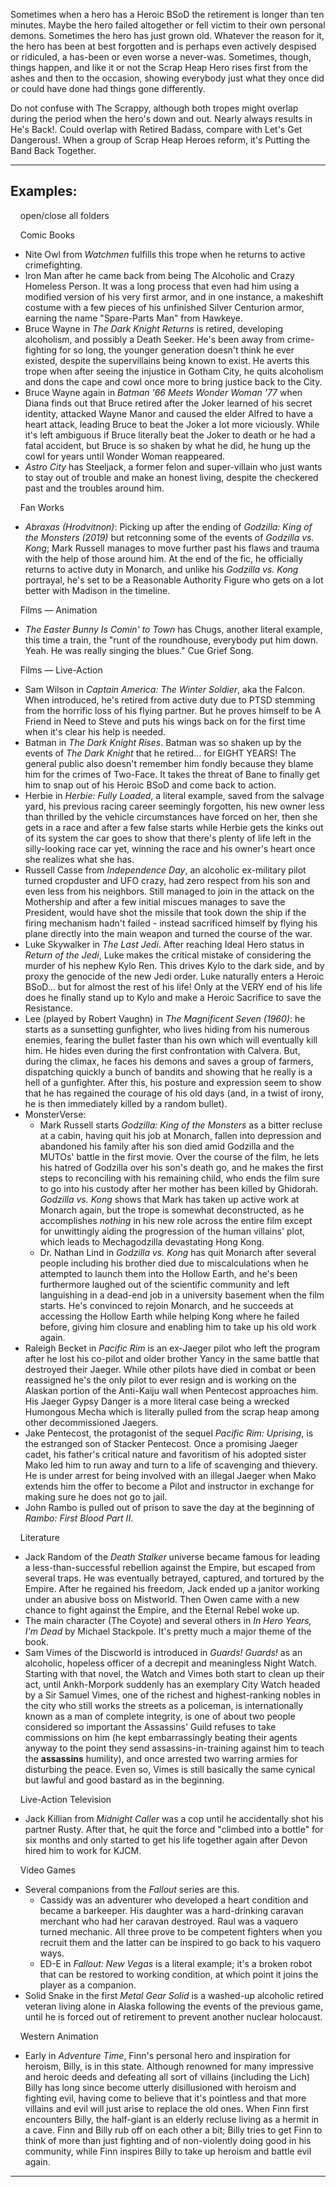 Sometimes when a hero has a Heroic BSoD the retirement is longer than ten minutes. Maybe the hero failed altogether or fell victim to their own personal demons. Sometimes the hero has just grown old. Whatever the reason for it, the hero has been at best forgotten and is perhaps even actively despised or ridiculed, a has-been or even worse a never-was. Sometimes, though, things happen, and like it or not the Scrap Heap Hero rises first from the ashes and then to the occasion, showing everybody just what they once did or could have done had things gone differently.

Do not confuse with The Scrappy, although both tropes might overlap during the period when the hero's down and out. Nearly always results in He's Back!. Could overlap with Retired Badass, compare with Let's Get Dangerous!. When a group of Scrap Heap Heroes reform, it's Putting the Band Back Together.

___

## Examples:

    open/close all folders 

    Comic Books 

-   Nite Owl from _Watchmen_ fulfills this trope when he returns to active crimefighting.
-   Iron Man after he came back from being The Alcoholic and Crazy Homeless Person. It was a long process that even had him using a modified version of his very first armor, and in one instance, a makeshift costume with a few pieces of his unfinished Silver Centurion armor, earning the name "Spare-Parts Man" from Hawkeye.
-   Bruce Wayne in _The Dark Knight Returns_ is retired, developing alcoholism, and possibly a Death Seeker. He's been away from crime-fighting for so long, the younger generation doesn't think he ever existed, despite the supervillains being known to exist. He averts this trope when after seeing the injustice in Gotham City, he quits alcoholism and dons the cape and cowl once more to bring justice back to the City.
-   Bruce Wayne again in _Batman '66 Meets Wonder Woman '77_ when Diana finds out that Bruce retired after the Joker learned of his secret identity, attacked Wayne Manor and caused the elder Alfred to have a heart attack, leading Bruce to beat the Joker a lot more viciously. While it's left ambiguous if Bruce literally beat the Joker to death or he had a fatal accident, but Bruce is so shaken by what he did, he hung up the cowl for years until Wonder Woman reappeared.
-   _Astro City_ has Steeljack, a former felon and super-villain who just wants to stay out of trouble and make an honest living, despite the checkered past and the troubles around him.

    Fan Works 

-   _Abraxas (Hrodvitnon)_: Picking up after the ending of _Godzilla: King of the Monsters (2019)_ but retconning some of the events of _Godzilla vs. Kong_; Mark Russell manages to move further past his flaws and trauma with the help of those around him. At the end of the fic, he officially returns to active duty in Monarch, and unlike his _Godzilla vs. Kong_ portrayal, he's set to be a Reasonable Authority Figure who gets on a lot better with Madison in the timeline.

    Films — Animation 

-   _The Easter Bunny Is Comin' to Town_ has Chugs, another literal example, this time a train, the "runt of the roundhouse, everybody put him down. Yeah. He was really singing the blues." Cue Grief Song.

    Films — Live-Action 

-   Sam Wilson in _Captain America: The Winter Soldier_, aka the Falcon. When introduced, he's retired from active duty due to PTSD stemming from the horrific loss of his flying partner. But he proves himself to be A Friend in Need to Steve and puts his wings back on for the first time when it's clear his help is needed.
-   Batman in _The Dark Knight Rises_. Batman was so shaken up by the events of _The Dark Knight_ that he retired... for EIGHT YEARS! The general public also doesn't remember him fondly because they blame him for the crimes of Two-Face. It takes the threat of Bane to finally get him to snap out of his Heroic BSoD and come back to action.
-   Herbie in _Herbie: Fully Loaded_, a literal example, saved from the salvage yard, his previous racing career seemingly forgotten, his new owner less than thrilled by the vehicle circumstances have forced on her, then she gets in a race and after a few false starts while Herbie gets the kinks out of its system the car goes to show that there's plenty of life left in the silly-looking race car yet, winning the race and his owner's heart once she realizes what she has.
-   Russell Casse from _Independence Day_, an alcoholic ex-military pilot turned cropduster and UFO crazy, had zero respect from his son and even less from his neighbors. Still managed to join in the attack on the Mothership and after a few initial miscues manages to save the President, would have shot the missile that took down the ship if the firing mechanism hadn't failed - instead sacrificed himself by flying his plane directly into the main weapon and turned the course of the war.
-   Luke Skywalker in _The Last Jedi_. After reaching Ideal Hero status in _Return of the Jedi_, Luke makes the critical mistake of considering the murder of his nephew Kylo Ren. This drives Kylo to the dark side, and by proxy the genocide of the new Jedi order. Luke naturally enters a Heroic BSoD... but for almost the rest of his life! Only at the VERY end of his life does he finally stand up to Kylo and make a Heroic Sacrifice to save the Resistance.
-   Lee (played by Robert Vaughn) in _The Magnificent Seven (1960)_: he starts as a sunsetting gunfighter, who lives hiding from his numerous enemies, fearing the bullet faster than his own which will eventually kill him. He hides even during the first confrontation with Calvera. But, during the climax, he faces his demons and saves a group of farmers, dispatching quickly a bunch of bandits and showing that he really is a hell of a gunfighter. After this, his posture and expression seem to show that he has regained the courage of his old days (and, in a twist of irony, he is then immediately killed by a random bullet).
-   MonsterVerse:
    -   Mark Russell starts _Godzilla: King of the Monsters_ as a bitter recluse at a cabin, having quit his job at Monarch, fallen into depression and abandoned his family after his son died amid Godzilla and the MUTOs' battle in the first movie. Over the course of the film, he lets his hatred of Godzilla over his son's death go, and he makes the first steps to reconciling with his remaining child, who ends the film sure to go into his custody after her mother has been killed by Ghidorah. _Godzilla vs. Kong_ shows that Mark has taken up active work at Monarch again, but the trope is somewhat deconstructed, as he accomplishes _nothing_ in his new role across the entire film except for unwittingly aiding the progression of the human villains' plot, which leads to Mechagodzilla devastating Hong Kong.
    -   Dr. Nathan Lind in _Godzilla vs. Kong_ has quit Monarch after several people including his brother died due to miscalculations when he attempted to launch them into the Hollow Earth, and he's been furthermore laughed out of the scientific community and left languishing in a dead-end job in a university basement when the film starts. He's convinced to rejoin Monarch, and he succeeds at accessing the Hollow Earth while helping Kong where he failed before, giving him closure and enabling him to take up his old work again.
-   Raleigh Becket in _Pacific Rim_ is an ex-Jaeger pilot who left the program after he lost his co-pilot and older brother Yancy in the same battle that destroyed their Jaeger. While other pilots have died in combat or been reassigned he's the only pilot to ever resign and is working on the Alaskan portion of the Anti-Kaiju wall when Pentecost approaches him. His Jaeger Gypsy Danger is a more literal case being a wrecked Humongous Mecha which is literally pulled from the scrap heap among other decommissioned Jaegers.
-   Jake Pentecost, the protagonist of the sequel _Pacific Rim: Uprising_, is the estranged son of Stacker Pentecost. Once a promising Jaeger cadet, his father's critical nature and favoritism of his adopted sister Mako led him to run away and turn to a life of scavenging and thievery. He is under arrest for being involved with an illegal Jaeger when Mako extends him the offer to become a Pilot and instructor in exchange for making sure he does not go to jail.
-   John Rambo is pulled out of prison to save the day at the beginning of _Rambo: First Blood Part II_.

    Literature 

-   Jack Random of the _Death Stalker_ universe became famous for leading a less-than-successful rebellion against the Empire, but escaped from several traps. He was eventually betrayed, captured, and tortured by the Empire. After he regained his freedom, Jack ended up a janitor working under an abusive boss on Mistworld. Then Owen came with a new chance to fight against the Empire, and the Eternal Rebel woke up.
-   The main character (The Coyote) and several others in _In Hero Years, I'm Dead_ by Michael Stackpole. It's pretty much a major theme of the book.
-   Sam Vimes of the Discworld is introduced in _Guards! Guards!_ as an alcoholic, hopeless officer of a decrepit and meaningless Night Watch. Starting with that novel, the Watch and Vimes both start to clean up their act, until Ankh-Morpork suddenly has an exemplary City Watch headed by a Sir Samuel Vimes, one of the richest and highest-ranking nobles in the city who still works the streets as a policeman, is internationally known as a man of complete integrity, is one of about two people considered so important the Assassins' Guild refuses to take commissions on him (he kept embarrassingly beating their agents anyway to the point they send assassins-in-training against him to teach the **assassins** humility), and once arrested two warring armies for disturbing the peace. Even so, Vimes is still basically the same cynical but lawful and good bastard as in the beginning.

    Live-Action Television 

-   Jack Killian from _Midnight Caller_ was a cop until he accidentally shot his partner Rusty. After that, he quit the force and "climbed into a bottle" for six months and only started to get his life together again after Devon hired him to work for KJCM.

    Video Games 

-   Several companions from the _Fallout_ series are this.
    -   Cassidy was an adventurer who developed a heart condition and became a barkeeper. His daughter was a hard-drinking caravan merchant who had her caravan destroyed. Raul was a vaquero turned mechanic. All three prove to be competent fighters when you recruit them and the latter can be inspired to go back to his vaquero ways.
    -   ED-E in _Fallout: New Vegas_ is a literal example; it's a broken robot that can be restored to working condition, at which point it joins the player as a companion.
-   Solid Snake in the first _Metal Gear Solid_ is a washed-up alcoholic retired veteran living alone in Alaska following the events of the previous game, until he is forced out of retirement to prevent another nuclear holocaust.

    Western Animation 

-   Early in _Adventure Time_, Finn's personal hero and inspiration for heroism, Billy, is in this state. Although renowned for many impressive and heroic deeds and defeating all sort of villains (including the Lich) Billy has long since become utterly disillusioned with heroism and fighting evil, having come to believe that it's pointless and that more villains and evil will just arise to replace the old ones. When Finn first encounters Billy, the half-giant is an elderly recluse living as a hermit in a cave. Finn and Billy rub off on each other a bit; Billy tries to get Finn to think of more than just fighting and of non-violently doing good in his community, while Finn inspires Billy to take up heroism and battle evil again.

___